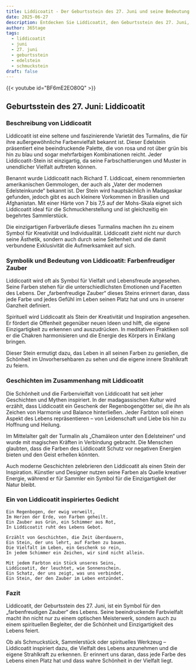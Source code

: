 ```yaml
---
title: Liddicoatit - Der Geburtsstein des 27. Juni und seine Bedeutung
date: 2025-06-27
description: Entdecken Sie Liddicoatit, den Geburtsstein des 27. Juni, der Farbenfreudiger Zauber symbolisiert. Seine Symbolik und Geschichte werden Sie inspirieren.
author: 365tage
tags:
  - liddicoatit
  - juni
  - 27. juni
  - geburtsstein
  - edelstein
  - schmuckstein
draft: false
---
```


{{< youtube id="BF6mE2EO80Q" >}}


## Geburtsstein des 27. Juni: Liddicoatit

### Beschreibung von Liddicoatit

Liddicoatit ist eine seltene und faszinierende Varietät des Turmalins, die für ihre außergewöhnliche Farbenvielfalt bekannt ist. Dieser Edelstein präsentiert eine beeindruckende Palette, die von rosa und rot über grün bis hin zu blau und sogar mehrfarbigen Kombinationen reicht. Jeder Liddicoatit-Stein ist einzigartig, da seine Farbschattierungen und Muster in unendlicher Vielfalt auftreten können.

Benannt wurde Liddicoatit nach Richard T. Liddicoat, einem renommierten amerikanischen Gemmologen, der auch als „Vater der modernen Edelsteinkunde“ bekannt ist. Der Stein wird hauptsächlich in Madagaskar gefunden, jedoch gibt es auch kleinere Vorkommen in Brasilien und Afghanistan. Mit einer Härte von 7 bis 7,5 auf der Mohs-Skala eignet sich Liddicoatit ideal für die Schmuckherstellung und ist gleichzeitig ein begehrtes Sammlerstück.

Die einzigartigen Farbverläufe dieses Turmalins machen ihn zu einem Symbol für Kreativität und Individualität. Liddicoatit zieht nicht nur durch seine Ästhetik, sondern auch durch seine Seltenheit und die damit verbundene Exklusivität die Aufmerksamkeit auf sich.

### Symbolik und Bedeutung von Liddicoatit: Farbenfreudiger Zauber

Liddicoatit wird oft als Symbol für Vielfalt und Lebensfreude angesehen. Seine Farben stehen für die unterschiedlichsten Emotionen und Facetten des Lebens. Der „farbenfreudige Zauber“ dieses Steins erinnert daran, dass jede Farbe und jedes Gefühl im Leben seinen Platz hat und uns in unserer Ganzheit definiert.

Spirituell wird Liddicoatit als Stein der Kreativität und Inspiration angesehen. Er fördert die Offenheit gegenüber neuen Ideen und hilft, die eigene Einzigartigkeit zu erkennen und auszudrücken. In meditativen Praktiken soll er die Chakren harmonisieren und die Energie des Körpers in Einklang bringen.

Dieser Stein ermutigt dazu, das Leben in all seinen Farben zu genießen, die Schönheit im Unvorhersehbaren zu sehen und die eigene innere Strahlkraft zu feiern.

### Geschichten im Zusammenhang mit Liddicoatit

Die Schönheit und die Farbenvielfalt von Liddicoatit hat seit jeher Geschichten und Mythen inspiriert. In der madagassischen Kultur wird erzählt, dass Liddicoatit ein Geschenk der Regenbogengötter sei, die ihn als Zeichen von Harmonie und Balance hinterließen. Jeder Farbton soll einen Aspekt des Lebens repräsentieren – von Leidenschaft und Liebe bis hin zu Hoffnung und Heilung.

Im Mittelalter galt der Turmalin als „Chamäleon unter den Edelsteinen“ und wurde mit magischen Kräften in Verbindung gebracht. Die Menschen glaubten, dass die Farben des Liddicoatit Schutz vor negativen Energien bieten und den Geist erhellen könnten.

Auch moderne Geschichten zelebrieren den Liddicoatit als einen Stein der Inspiration. Künstler und Designer nutzen seine Farben als Quelle kreativer Energie, während er für Sammler ein Symbol für die Einzigartigkeit der Natur bleibt.

### Ein von Liddicoatit inspiriertes Gedicht

```
Ein Regenbogen, der ewig verweilt,  
Im Herzen der Erde, von Farben geheilt.  
Ein Zauber aus Grün, ein Schimmer aus Rot,  
In Liddicoatit ruht des Lebens Gebot.  

Erzählt von Geschichten, die Zeit überdauern,  
Ein Stein, der uns lehrt, auf Farben zu bauen.  
Die Vielfalt im Leben, ein Geschenk so rein,  
In jedem Schimmer ein Zeichen, wir sind nicht allein.  

Mit jedem Farbton ein Stück unseres Seins,  
Liddicoatit, der leuchtet, wie Sonnenschein.  
Ein Schatz, der uns zeigt, was uns verbindet,  
Ein Stein, der den Zauber im Leben entzündet.  
```

### Fazit

Liddicoatit, der Geburtsstein des 27. Juni, ist ein Symbol für den „farbenfreudigen Zauber“ des Lebens. Seine beeindruckende Farbvielfalt macht ihn nicht nur zu einem optischen Meisterwerk, sondern auch zu einem spirituellen Begleiter, der die Schönheit und Einzigartigkeit des Lebens feiert.

Ob als Schmuckstück, Sammlerstück oder spirituelles Werkzeug – Liddicoatit inspiriert dazu, die Vielfalt des Lebens anzunehmen und die eigene Strahlkraft zu erkennen. Er erinnert uns daran, dass jede Farbe des Lebens einen Platz hat und dass wahre Schönheit in der Vielfalt liegt.